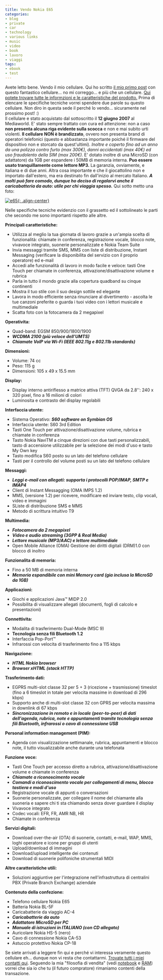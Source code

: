 ```yaml
---
title: Vendo Nokia E65
categories:
- blog
- private
- car
- technology
- various links
- music
- video
- book
- lavoro
- viaggi
tags:
- ebook
- test
---
```

Avete letto bene. Vendo il mio cellulare. Qui ho scritto [il mio primo
post]({{site.url}}/2007/06/13/e65/
"{{site.url}}/2007/06/13/e65/" ) con questo fantastico cellulare... no
mi correggo... e più che un cellulare. [Qui potete trovare tutte le
informzioni e le caratteristiche del prodotto.](http://www.nokia.it/A4486488
"http://www.nokia.it/A4486488" ) Prima di elencare le specifiche tecniche
vorrei spendere due parole su questo cellulare. Non diro in questa sede il
perché lo vendo... sicuramente nel prossimo post! :)  
Il cellulare e stato acquistato dal sottoscritto il **12 giugno 2007** al
Mediaworld. E' stato sempre trattato con cura ed attenzione: non a caso **non
presenta alcuna riga evidente sulla scocca** e non e mai subito urti violenti.
**Il cellulare NON è brandizzato**, ovvero non presenta brand di operatori
telefonici (questo e abbastanza importante poiché il firmware del dispositivo
non e storcato da quest'ultimi). _Inoltre e coperto fino ad un anno da una
polizza contro furto (max 300€), danni accidentati (max 40€) ed uso
fraudolento della SIM (max 200€)._ E' dotato inoltre di una MicroSD (con
adattatore) da 1GB per espandere i 50MB di memoria interna. **Puo essere usato
tranquillamente come lettore MP3.** La garanzia, ovviamente, e italiana e di
due anni. Altra cosa importante e che il giocattolino non e importato
dall'estero, ma era destinato fin dall'inizio al mercato Italiano. _**A molti
può fare comodo, dunque ho deciso di regalarvi anche il caricabatteria da
auto: utile per chi viaggia spesso.**_ Qui sotto metto una foto:
  

[![e65]({{site.url}}/images/nokiae65.jpg){: .align-center}]({{site.url}}/images/nokiae65.jpg
"e65" )

  
Nelle specifiche tecniche evidenzio con il grassetto ed il sottolineato le
parti che secondo me sono importanti rispetto alle altre.

**Principali caratteristiche:**

  * Utilizza al meglio la tua giornata di lavoro grazie a un'ampia scelta di funzionalità: chiamate in conferenza, registrazione vocale, blocco note, vivavoce integrato, suonerie personalizzate e Nokia Team Suite
  * Invia messaggi tramite SMS, MMS con liste di distribuzione, Instant Messaging (verificare la disponibilita del servizio con il proprio operatore) ed e-mail
  * Accedi alle funzionalità di lavoro in modo facile e veloce: tasti One Touch per chiamate in conferenza, attivazione/disattivazione volume e rubrica
  * Parla in tutto il mondo grazie alla copertura quadband su cinque continenti
  * Mostra il tuo stile con il suo design sottile ed elegante
  * Lavora in modo efficiente senza rinunciare al divertimento - ascolta le tue canzoni preferite o guarda i tuoi video con i lettori musicale e multimediale
  * Scatta foto con la fotocamera da 2 megapixel
  

  
**Operativita:**

  * Quad-band: EGSM 850/900/1800/1900
  * **_WCDMA 2100 (più veloce dell'UMTS)_**
  * _**Chiamate VoIP via Wi-Fi (IEEE 802.11g e 802.11b standards)**_
  

  
**Dimensioni:**

  * Volume: 74 cc
  * Peso: 115 g
  * Dimensioni: 105 x 49 x 15.5 mm
  

  
**Display:**

  * Display interno antiriflesso a matrice attiva (TFT) QVGA da 2.8'': 240 x 320 pixel, fino a 16 milioni di colori
  * Luminosita e contrasto del display regolabili
  

  
**Interfaccia utente:**

  * Sistema Operativo: _**S60 software on Symbian OS**_
  * Interfaccia utente: S60 3rd Edition
  * Tasti One Touch per attivazione/disattivazione volume, rubrica e chiamate in conferenza
  * Tasto Nokia NaviTM a cinque direzioni con due tasti personalizzabili, tasto di accensione utilizzabile per la selezione dei modi d'uso e tasto My Own key
  * Tasto modifica S60 posto su un lato del telefono cellulare
  * Tasti per il controllo del volume posti su un lato del telefono cellulare
  

  
**Messaggi:**

  * _**Leggi e-mail con allegati: supporta i protocolli POP/IMAP, SMTP e IMAP4**_
  * Client di Instant Messagging (OMA IMPS 1.2)
  * MMS, (versione 1.2) per ricevere, modificare ed inviare testo, clip vocali, video e immagini
  * SListe di distribuzione SMS e MMS
  * Metodo di scrittura intuitivo T9
  

  
**Multimedia:**

  * _**Fotocamera da 2 megapixel**_
  * _**Video e audio streaming (3GPP &amp; Real Media)**_
  * _**Lettore musicale (MP3/AAC) e lettore multimediale**_
  * Open Mobile Alliance (OMA) Gestione dei diritti digitali (DRM)1.0 con blocco di inoltro
  

  
**Funzionalita di memoria:**

  * Fino a 50 MB di memoria interna
  * _**Memoria espandibile con mini Memory card (gia inclusa la MicroSD da 1GB)**_
  

  
**Applicazioni:**

  * Giochi e applicazioni Java™ MIDP 2.0
  * Possibilita di visualizzare allegati (documenti, fogli di calcolo e presentazioni)
  

  
**Connettivita:**

  * Modalita di trasferimento Dual-Mode (MSC 9)
  * **Tecnologia senza fili Bluetooth 1.2**
  * Interfaccia Pop-Port™
  * Infrarossi con velocita di trasferimento fino a 115 kbps
  

  
**Navigazione:**

  * _**HTML Nokia browser**_
  * _**Browser xHTML (stack HTTP)**_
  

  
**Trasferimento dati:**

  * EGPRS multi-slot classe 32 per 5 + 3 (ricezione + trasmissione) timeslot (fino a 6 timeslot in totale per velocita massime in download di 296 kbps)
  * Supporto anche di multi-slot classe 32 con GPRS per velocita massima in downlink di 67 kbps
  * _**Sincronizzazione in remoto e in locale (peer-to-peer) di dati dell'agenda, rubrica, note e appuntamenti tramite tecnologia senza fili Bluetooth, infrarossi o cavo di connessione USB**_
  

  
**Personal information management (PIM):**

  * Agenda con visualizzazione settimanale, rubrica, appuntamenti e blocco note, il tutto visualizzabile anche durante una telefonata
  

  
**Funzione voce:**

  * Tasti One Touch per accesso diretto a rubrica, attivazione/disattivazione volume e chiamate in conferenza
  * **_Chiamate a riconoscimento vocale_**
  * **_Comandi a riconoscimento vocale per collegamenti di menu, blocco tastiera e modi d'uso_**
  * Registrazione vocale di appunti o conversazioni
  * Suonerie personalizzate, per collegare il nome del chiamante alla suoneria e sapere chi ti sta chiamando senza dover guardare il display
  * Vivavoce integrato
  * Codec vocali: EFR, FR, AMR NB, HR
  * Chiamate in conferenza
  

  
**Servizi digitali:**

  * Download over-the-air (OTA) di suonerie, contatti, e-mail, WAP, MMS, loghi operatore e icone per gruppi di utenti
  * Upload/download di immagini
  * Download/upload intelligente dei contenuti
  * Download di suonerie polifoniche strumentali MIDI
  

  
**Altre caratteristiche utili:**

  * Soluzioni aggiuntive per l'integrazione nell'infrastruttura di centralini PBX (Private Branch Exchange) aziendale
  

  
**Contenuto della confezione:**

  * Telefono cellulare Nokia E65
  * Batteria Nokia BL-5F
  * Caricabatterie da viaggio AC-4
  * _**Caricabatterie da auto**_
  * _**Adattatore MicroSD per PC**_
  * _**Manuale di istruzioni in ITALIANO (con CD allegato)**_
  * Auricolare Nokia HS-5 (nero)
  * Cavo di connessione Nokia CA-53
  * Astuccio protettivo Nokia CP-18
  

Se siete arrivati a leggere fin qui e perché vi interessa veramente questo
cellulare eh... dunque non vi resta che contattarmi.
[Trovate tutti i miei contatti qui]({{site.url}} "{{site.url}}" ).
Seguendo la mia "filosofia di vendita" (vedi
[notebook]({{site.url}}/2007/10/29/vendo-notebook/
"{{site.url}}/2007/10/29/vendo-notebook/" ) e
[RAM]({{site.url}}/2008/01/06/vendo-ram-per-notebook/
"{{site.url}}/2008/01/06/vendo-ram-per-notebook/" )) vorrei che sia io
che tu (il futuro compratore) rimaniamo contenti della transazione.